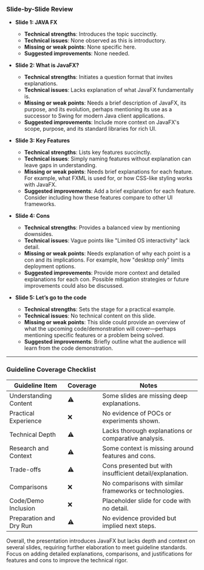 ### Slide-by-Slide Review

- **Slide 1: JAVA FX**
  - **Technical strengths**: Introduces the topic succinctly.
  - **Technical issues**: None observed as this is introductory.
  - **Missing or weak points**: None specific here.
  - **Suggested improvements**: None needed.

- **Slide 2: What is JavaFX?**
  - **Technical strengths**: Initiates a question format that invites explanations.
  - **Technical issues**: Lacks explanation of what JavaFX fundamentally is. 
  - **Missing or weak points**: Needs a brief description of JavaFX, its purpose, and its evolution, perhaps mentioning its use as a successor to Swing for modern Java client applications.
  - **Suggested improvements**: Include more context on JavaFX's scope, purpose, and its standard libraries for rich UI.

- **Slide 3: Key Features**
  - **Technical strengths**: Lists key features succinctly.
  - **Technical issues**: Simply naming features without explanation can leave gaps in understanding.
  - **Missing or weak points**: Needs brief explanations for each feature. For example, what FXML is used for, or how CSS-like styling works with JavaFX.
  - **Suggested improvements**: Add a brief explanation for each feature. Consider including how these features compare to other UI frameworks.

- **Slide 4: Cons**
  - **Technical strengths**: Provides a balanced view by mentioning downsides.
  - **Technical issues**: Vague points like "Limited OS interactivity" lack detail.
  - **Missing or weak points**: Needs explanation of why each point is a con and its implications. For example, how "desktop only" limits deployment options.
  - **Suggested improvements**: Provide more context and detailed explanations for each con. Possible mitigation strategies or future improvements could also be discussed.

- **Slide 5: Let’s go to the code**
  - **Technical strengths**: Sets the stage for a practical example.
  - **Technical issues**: No technical content on this slide.
  - **Missing or weak points**: This slide could provide an overview of what the upcoming code/demonstration will cover—perhaps mentioning specific features or a problem being solved.
  - **Suggested improvements**: Briefly outline what the audience will learn from the code demonstration.

---

### Guideline Coverage Checklist

| Guideline Item | Coverage | Notes |
|-----------------|-----------|-------|
| Understanding Content | ⚠️ | Some slides are missing deep explanations. |
| Practical Experience | ❌ | No evidence of POCs or experiments shown. |
| Technical Depth | ⚠️ | Lacks thorough explanations or comparative analysis. |
| Research and Context | ⚠️ | Some context is missing around features and cons. |
| Trade-offs | ⚠️ | Cons presented but with insufficient detail/explanation. |
| Comparisons | ❌ | No comparisons with similar frameworks or technologies. |
| Code/Demo Inclusion | ❌ | Placeholder slide for code with no detail. |
| Preparation and Dry Run | ⚠️ | No evidence provided but implied next steps. |

Overall, the presentation introduces JavaFX but lacks depth and context on several slides, requiring further elaboration to meet guideline standards. Focus on adding detailed explanations, comparisons, and justifications for features and cons to improve the technical rigor.